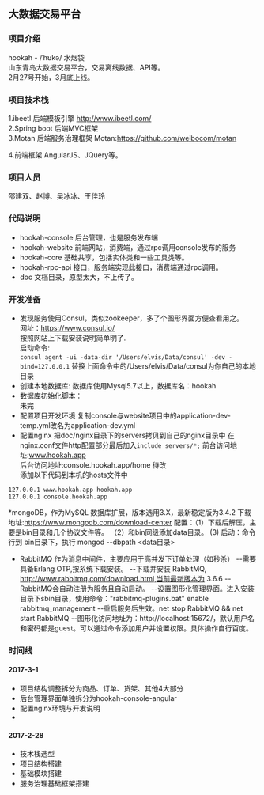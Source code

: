## 大数据交易平台
### 项目介绍
  hookah - /ˈhʊkə/ 水烟袋 <br>
  山东青岛大数据交易平台，交易离线数据、API等。<br>
  2月27号开始，3月底上线。<br>
### 项目技术栈
1.ibeetl 后端模板引擎
 http://www.ibeetl.com/ 
 <br>
2.Spring boot 后端MVC框架
 <br>
3.Motan 后端服务治理框架
  Motan:https://github.com/weibocom/motan
  <br>
  
4.前端框架
  AngularJS、JQuery等。
### 项目人员
  邵建双、赵博、吴冰冰、王佳玲
### 代码说明
 * hookah-console 后台管理，也是服务发布端
 * hookah-website 前端网站，消费端，通过rpc调用console发布的服务
 * hookah-core 基础共享，包括实体类和一些工具类等。
 * hookah-rpc-api 接口，服务端实现此接口，消费端通过rpc调用。
 * doc 文档目录，原型太大，不上传了。
### 开发准备
 * 发现服务使用Consul，类似zookeeper，多了个图形界面方便查看用之。<br>
 网址：https://www.consul.io/<br>
 按照网站上下载安装说明简单明了.<br>
 启动命令:<br>
 ```consul agent -ui -data-dir '/Users/elvis/Data/consul' -dev -bind=127.0.0.1```
 替换上面命令中的/Users/elvis/Data/consul为你自己的本地目录<br>
 * 创建本地数据库:
  数据库使用Mysql5.7以上，数据库名：hookah<br>
 * 数据库初始化脚本：<br>
  未完<br>
 * 配置项目开发环境
   复制console与website项目中的application-dev-temp.yml改名为application-dev.yml
 * 配置nginx
  把doc/nginx目录下的servers拷贝到自己的nginx目录中
  在nginx.conf文件http配置部分最后加入```include servers/*;```
  前台访问地址:www.hookah.app <br>
  后台访问地址:console.hookah.app/home  待改 <br>
  添加以下代码到本机的hosts文件中
  ```$xslt
  127.0.0.1 www.hookah.app hookah.app
  127.0.0.1 console.hookah.app
```
*mongoDB，作为MySQL 数据库扩展，版本选用3.X，最新稳定版为3.4.2
 下载地址:https://www.mongodb.com/download-center
 配置：（1）下载后解压，主要是bin目录和几个协议文件等。
       （2）和bin同级添加data目录。
       (3) 启动：命令行到 bin目录下，执行 mongod --dbpath <data目录>

* RabbitMQ 作为消息中间件，主要应用于高并发下订单处理（如秒杀）
  --需要 具备Erlang  OTP,按系统下载安装。
  --下载并安装 RabbitMQ,  http://www.rabbitmq.com/download.html,当前最新版本为 3.6.6
  --RabbitMQ会自动注册为服务且自动启动。
  --设置图形化管理界面。进入安装目录下sbin目录，使用命令："rabbitmq-plugins.bat" enable rabbitmq_management
  --重启服务后生效。net stop RabbitMQ && net start RabbitMQ
  --图形化访问地址为：http://localhost:15672/，默认用户名和密码都是guest。可以通过命令添加用户并设置权限。具体操作自行百度。
### 时间线

#### 2017-3-1
 * 项目结构调整拆分为商品、订单、货架、其他4大部分
 * 后台管理界面单独拆分为hookah-console-angular
 * 配置nginx环境与开发说明
 *
#### 2017-2-28
* 技术栈选型
* 项目结构搭建
* 基础模块搭建
* 服务治理基础框架搭建